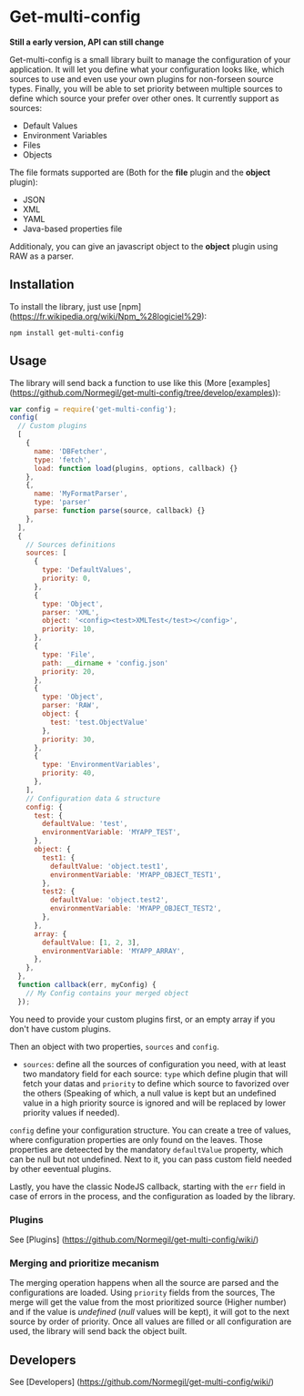 # Get-multi-config
**Still a early version, API can still change**

Get-multi-config is a small library built to manage the configuration of your application. It will let you define what your configuration looks like, which sources to use and even use your own plugins for non-forseen source types. Finally, you will be able to set priority between multiple sources to define which source your prefer over other ones. It currently support as sources:
- Default Values
- Environment Variables
- Files
- Objects

The file formats supported are (Both for the **file** plugin and the **object** plugin):
- JSON
- XML
- YAML
- Java-based properties file

Additionaly, you can give an javascript object to the **object** plugin using RAW as a parser.

## Installation

To install the library, just  use [npm] (https://fr.wikipedia.org/wiki/Npm_%28logiciel%29):

`
npm install get-multi-config
`

## Usage

The library will send back a function to use like this (More [examples] (https://github.com/Normegil/get-multi-config/tree/develop/examples)):
```javascript
var config = require('get-multi-config');
config(
  // Custom plugins
  [
    {
      name: 'DBFetcher',
      type: 'fetch',
      load: function load(plugins, options, callback) {}
    },
    {,
      name: 'MyFormatParser',
      type: 'parser'
      parse: function parse(source, callback) {}
    },
  ],
  {
    // Sources definitions
    sources: [
      {
        type: 'DefaultValues',
        priority: 0,
      },
      {
        type: 'Object',
        parser: 'XML',
        object: '<config><test>XMLTest</test></config>',
        priority: 10,
      },
      {
        type: 'File',
        path: __dirname + 'config.json'
        priority: 20,
      },
      {
        type: 'Object',
        parser: 'RAW',
        object: {
          test: 'test.ObjectValue'
        },
        priority: 30,
      },
      {
        type: 'EnvironmentVariables',
        priority: 40,
      },
    ],
    // Configuration data & structure
    config: {
      test: {
        defaultValue: 'test',
        environmentVariable: 'MYAPP_TEST',
      },
      object: {
        test1: {
          defaultValue: 'object.test1',
          environmentVariable: 'MYAPP_OBJECT_TEST1',
        },
        test2: {
          defaultValue: 'object.test2',
          environmentVariable: 'MYAPP_OBJECT_TEST2',
        },
      },
      array: {
        defaultValue: [1, 2, 3],
        environmentVariable: 'MYAPP_ARRAY',
      },
    },
  },
  function callback(err, myConfig) {
    // My Config contains your merged object
  });
```
You need to provide your custom plugins first, or an empty array if you don't have custom plugins.

Then an object with two properties, `sources` and `config`.

- `sources`: define all the sources of configuration you need, with at least two mandatory field for each source: `type` which define plugin that will fetch your datas and `priority` to define which source to favorized over the others (Speaking of which, a null value is kept but an undefined value in a high priority source is ignored and will be replaced by lower priority values if needed).

`config` define your configuration structure. You can create a tree of values, where configuration properties are only found on the leaves. Those properties are deteected by the mandatory `defaultValue` property, which can be null but not undefined. Next to it, you can pass custom field needed by other eeventual plugins.

Lastly, you have the classic NodeJS callback, starting with the `err` field in case of errors in the process, and the configuration as loaded by the library.

### Plugins
See [Plugins] (https://github.com/Normegil/get-multi-config/wiki/)

### Merging and prioritize mecanism
The merging operation happens when all the source are parsed and the configurations are loaded. Using `priority` fields from the sources, The merge will get the value from the most prioritized source (Higher number) and if the value is *undefined* (*null* values will be kept), it will got to the next source by order of priority. Once all values are filled or all configuration are used, the library will send back the object built.

## Developers
See [Developers] (https://github.com/Normegil/get-multi-config/wiki/)
